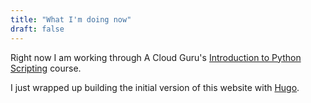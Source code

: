 ```yaml
---
title: "What I'm doing now"
draft: false
---
```


Right now I am working through 
A Cloud Guru's 
[Introduction to Python Scripting](https://acloudguru.com/course/introduction-to-python-scripting)
 course.

I just wrapped up building the initial version
of this website with [Hugo](https://gohugo.io/).
